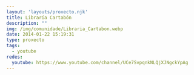 ```yaml
---
layout: 'layouts/proxecto.njk'
title: Libraría Cartabón
description: ""
img: /img/comunidade/Libraria_Cartabon.webp
date: 2014-01-22 15:19:31
type: proxecto
tags:
  - youtube
redes:
  youtube: https://www.youtube.com/channel/UCe7SvpqnkNLQjXJNgckYpAg
---
```

